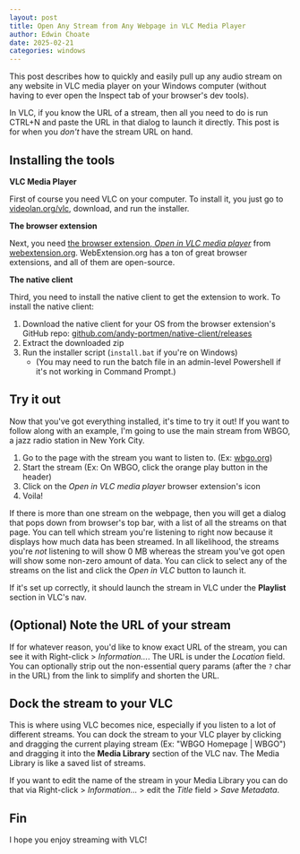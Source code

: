 ```yaml
---
layout: post
title: Open Any Stream from Any Webpage in VLC Media Player
author: Edwin Choate
date: 2025-02-21
categories: windows
---
```


This post describes how to quickly and easily pull up any audio stream on any website in VLC media player on your Windows computer (without having to ever open the Inspect tab of your browser's dev tools).

In VLC, if you know the URL of a stream, then all you need to do is run CTRL+N and paste the URL in that dialog to launch it directly. This post is for when you _don't_ have the stream URL on hand.

## Installing the tools

**VLC Media Player**

First of course you need VLC on your computer. To install it, you just go to [videolan.org/vlc](https://www.videolan.org/vlc/), download, and run the installer. 

**The browser extension**

Next, you need [the browser extension, _Open in VLC media player_](https://webextension.org/listing/open-in-vlc.html) from [webextension.org](https://webextension.org). WebExtension.org has a ton of great browser extensions, and all of them are open-source.

**The native client**

Third, you need to install the native client to get the extension to work. To install the native client:

1. Download the native client for your OS from the browser extension's GitHub repo: [github.com/andy-portmen/native-client/releases](https://github.com/andy-portmen/native-client/releases)
2. Extract the downloaded zip
3. Run the installer script (`install.bat` if you're on Windows)
    * (You may need to run the batch file in an admin-level Powershell if it's not working in Command Prompt.)

## Try it out

Now that you've got everything installed, it's time to try it out! If you want to follow along with an example, I'm going to use the main stream from WBGO, a jazz radio station in New York City. 

1. Go to the page with the stream you want to listen to. (Ex: [wbgo.org](https://www.wbgo.org/))
2. Start the stream (Ex: On WBGO, click the orange play button in the header)
3. Click on the _Open in VLC media player_ browser extension's icon
4. Voila!

If there is more than one stream on the webpage, then you will get a dialog that pops down from browser's top bar, with a list of all the streams on that page. You can tell which stream you're listening to right now because it displays how much data has been streamed. In all likelihood, the streams you're _not_ listening to will show 0 MB whereas the stream you've got open will show some non-zero amount of data. You can click to select any of the streams on the list and click the _Open in VLC_ button to launch it.

If it's set up correctly, it should launch the stream in VLC under the **Playlist** section in VLC's nav. 

## (Optional) Note the URL of your stream

If for whatever reason, you'd like to know exact URL of the stream, you can see it with Right-click > _Information..._. The URL is under the _Location_ field. You can optionally strip out the non-essential query params (after the `?` char in the URL) from the link to simplify and shorten the URL. 

## Dock the stream to your VLC

This is where using VLC becomes nice, especially if you listen to a lot of different streams. You can dock the stream to your VLC player by clicking and dragging the current playing stream (Ex: "WBGO Homepage \| WBGO") and dragging it into the **Media Library** section of the VLC nav. The Media Library is like a saved list of streams. 

If you want to edit the name of the stream in your Media Library you can do that via Right-click > _Information..._ > edit the _Title_ field > _Save Metadata_.

## Fin

I hope you enjoy streaming with VLC!
